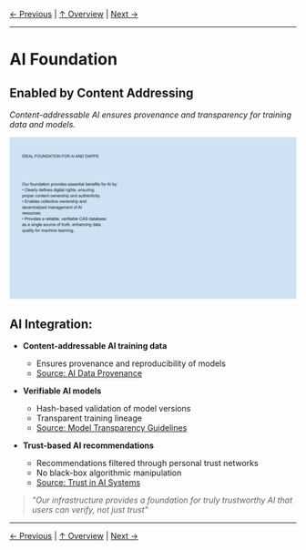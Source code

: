 [← Previous](slide14.md) | [↑ Overview](../README.md) | [Next →](slide16.md)

---

# AI Foundation

## Enabled by Content Addressing

*Content-addressable AI ensures provenance and transparency for training data and models.*

![AI Foundation](../images/slide15.png)


## AI Integration:

- **Content-addressable AI training data**
  - Ensures provenance and reproducibility of models
  - [Source: AI Data Provenance](https://hai.stanford.edu/news/ensuring-ai-systems-are-honest-or-know-when-theyre-not)

- **Verifiable AI models**
  - Hash-based validation of model versions
  - Transparent training lineage
  - [Source: Model Transparency Guidelines](https://arxiv.org/abs/2206.02848)

- **Trust-based AI recommendations**
  - Recommendations filtered through personal trust networks
  - No black-box algorithmic manipulation
  - [Source: Trust in AI Systems](https://www.science.org/doi/10.1126/science.aay3443)

> *"Our infrastructure provides a foundation for truly trustworthy AI that users can verify, not just trust"*



---

[← Previous](slide14.md) | [↑ Overview](../README.md) | [Next →](slide16.md)

